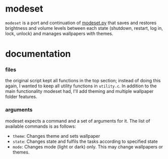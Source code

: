 # modeset
`modeset` is a port and continuation of [modeset.py](https://github.com/fybx/scripts/blob/main/modeset.py) that saves and restores brightness and volume levels between each state (shutdown, restart, log in, lock, unlock) and manages wallpapers with themes.

# documentation

### files

the original script kept all functions in the top section; instead of doing this again, I wanted to keep all utility functions in `utility.c`. In addition to the main functionality modeset had, I'll add theming and multiple wallpaper folder features.

### arguments

modeset expects a command and a set of arguments for it. The list of available commands is as follows:
- `theme`: Changes theme and sets wallpaper
- `state`: Changes state and fulfils the tasks according to specified state
- `mode`: Changes mode (light or dark) only. This may change wallpapers or themes.

